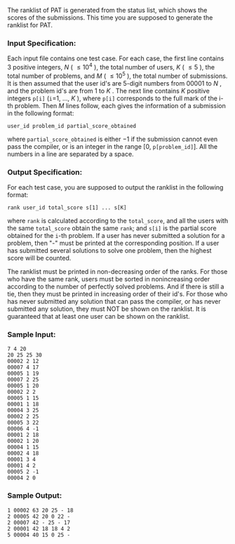 <!-- Title
PAT Judge (25)
-->
The ranklist of PAT is generated from the status list, which shows the scores
of the submissions. This time you are supposed to generate the ranklist for
PAT.

### Input Specification:

Each input file contains one test case. For each case, the first line contains
3 positive integers, $N$ ( $\le 10^4$ ), the total number of users, $K$ ( $\le
5$ ), the total number of problems, and $M$ ( $\le 10^5$ ), the total number
of submissions. It is then assumed that the user id's are 5-digit numbers from
00001 to $N$ , and the problem id's are from 1 to $K$ . The next line contains
$K$ positive integers `p[i]` (`i`=1, ..., $K$ ), where `p[i]` corresponds to
the full mark of the i-th problem. Then $M$ lines follow, each gives the
information of a submission in the following format:

    
    
    user_id problem_id partial_score_obtained
    

where `partial_score_obtained` is either $-1$ if the submission cannot even
pass the compiler, or is an integer in the range [0, `p[problem_id]`]. All the
numbers in a line are separated by a space.

### Output Specification:

For each test case, you are supposed to output the ranklist in the following
format:

    
    
    rank user_id total_score s[1] ... s[K]
    

where `rank` is calculated according to the `total_score`, and all the users
with the same `total_score` obtain the same `rank`; and `s[i]` is the partial
score obtained for the `i`-th problem. If a user has never submitted a
solution for a problem, then "-" must be printed at the corresponding
position. If a user has submitted several solutions to solve one problem, then
the highest score will be counted.

The ranklist must be printed in non-decreasing order of the ranks. For those
who have the same rank, users must be sorted in nonincreasing order according
to the number of perfectly solved problems. And if there is still a tie, then
they must be printed in increasing order of their id's. For those who has
never submitted any solution that can pass the compiler, or has never
submitted any solution, they must NOT be shown on the ranklist. It is
guaranteed that at least one user can be shown on the ranklist.

### Sample Input:

    
    
    7 4 20
    20 25 25 30
    00002 2 12
    00007 4 17
    00005 1 19
    00007 2 25
    00005 1 20
    00002 2 2
    00005 1 15
    00001 1 18
    00004 3 25
    00002 2 25
    00005 3 22
    00006 4 -1
    00001 2 18
    00002 1 20
    00004 1 15
    00002 4 18
    00001 3 4
    00001 4 2
    00005 2 -1
    00004 2 0
    

### Sample Output:

    
    
    1 00002 63 20 25 - 18
    2 00005 42 20 0 22 -
    2 00007 42 - 25 - 17
    2 00001 42 18 18 4 2
    5 00004 40 15 0 25 -
    

